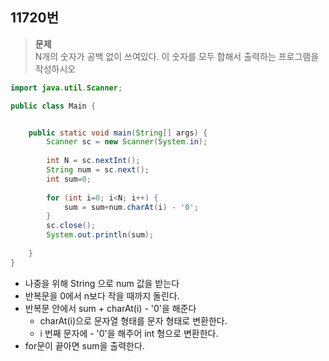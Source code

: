 ## 11720번

>**문제**   
>N개의 숫자가 공백 없이 쓰여있다. 이 숫자를 모두 합해서 출력하는 프로그램을 작성하시오
```java
import java.util.Scanner;

public class Main {


	public static void main(String[] args) {
		Scanner sc = new Scanner(System.in);
		
		int N = sc.nextInt();
		String num = sc.next();
		int sum=0;
		
		for (int i=0; i<N; i++) {
			sum = sum+num.charAt(i) - '0';
		}
		sc.close();
		System.out.println(sum);
		
	}
}
```
* 나중을 위해 String 으로 num 값을 받는다
* 반복문을 0에서 n보다 작을 때까지 돌린다.
* 반복문 안에서 sum + charAt(i) - '0'을 해준다
    * charAt(i)으로 문자열 형태를 문자 형태로 변환한다.
    * i 번째 문자에 - '0'을 해주어 int 형으로 변환한다.
* for문이 끝아면 sum을 출력한다.
